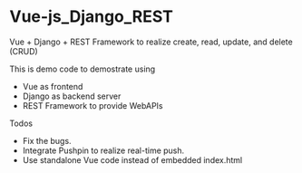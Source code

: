 # Vue-js_Django_REST
Vue + Django + REST Framework to realize create, read, update, and delete (CRUD)


This is demo code to demostrate using
 - Vue as frontend
 - Django as backend server
 - REST Framework to provide WebAPIs


Todos
- Fix the bugs.
- Integrate Pushpin to realize real-time push.
- Use standalone Vue code instead of embedded index.html